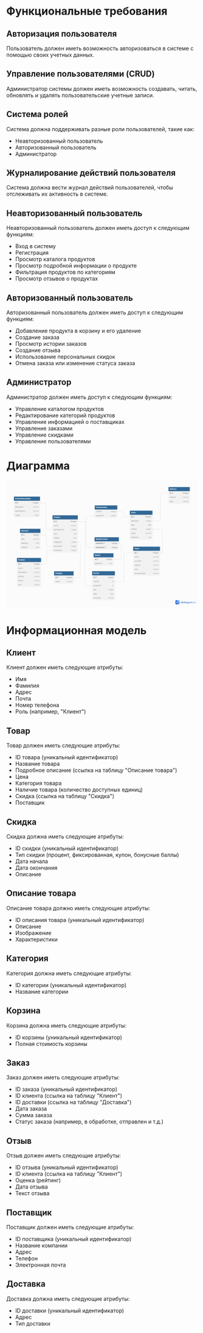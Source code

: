 # Функциональные требования

## Авторизация пользователя
Пользователь должен иметь возможность авторизоваться в системе с помощью своих учетных данных.

## Управление пользователями (CRUD)
Администратор системы должен иметь возможность создавать, читать, обновлять и удалять пользовательские учетные записи.

## Система ролей
Система должна поддерживать разные роли пользователей, такие как:
- Неавторизованный пользователь
- Авторизованный пользователь
- Администратор

## Журналирование действий пользователя
Система должна вести журнал действий пользователей, чтобы отслеживать их активность в системе.

## Неавторизованный пользователь
Неавторизованный пользователь должен иметь доступ к следующим функциям:
- Вход в систему
- Регистрация
- Просмотр каталога продуктов
- Просмотр подробной информации о продукте
- Фильтрация продуктов по категориям
- Просмотр отзывов о продуктах

## Авторизованный пользователь
Авторизованный пользователь должен иметь доступ к следующим функциям:
- Добавление продукта в корзину и его удаление
- Создание заказа
- Просмотр истории заказов
- Создание отзыва
- Использование персональных скидок
- Отмена заказа или изменение статуса заказа

## Администратор
Администратор должен иметь доступ к следующим функциям:
- Управление каталогом продуктов
- Редактирование категорий продуктов
- Управление информацией о поставщиках
- Управление заказами
- Управление скидками
- Управление пользователями

# Диаграмма
![dbdiagram](diagram.png)

# Информационная модель

## Клиент
Клиент должен иметь следующие атрибуты:
- Имя
- Фамилия
- Адрес
- Почта
- Номер телефона
- Роль (например, "Клиент")

## Товар
Товар должен иметь следующие атрибуты:
- ID товара (уникальный идентификатор)
- Название товара
- Подробное описание (ссылка на таблицу "Описание товара")
- Цена
- Категория товара
- Наличие товара (количество доступных единиц)
- Скидка (ссылка на таблицу "Скидка")
- Поставщик

## Скидка
Скидка должна иметь следующие атрибуты:
- ID скидки (уникальный идентификатор)
- Тип скидки (процент, фиксированная, купон, бонусные баллы)
- Дата начала
- Дата окончания
- Описание

## Описание товара
Описание товара должно иметь следующие атрибуты:
- ID описания товара (уникальный идентификатор)
- Описание
- Изображение
- Характеристики

## Категория
Категория должна иметь следующие атрибуты:
- ID категории (уникальный идентификатор)
- Название категории

## Корзина
Корзина должна иметь следующие атрибуты:
- ID корзины (уникальный идентификатор)
- Полная стоимость корзины

## Заказ
Заказ должен иметь следующие атрибуты:
- ID заказа (уникальный идентификатор)
- ID клиента (ссылка на таблицу "Клиент")
- ID доставки (ссылка на таблицу "Доставка")
- Дата заказа
- Сумма заказа
- Статус заказа (например, в обработке, отправлен и т.д.)

## Отзыв
Отзыв должен иметь следующие атрибуты:
- ID отзыва (уникальный идентификатор)
- ID клиента (ссылка на таблицу "Клиент")
- Оценка (рейтинг)
- Дата отзыва
- Текст отзыва

## Поставщик
Поставщик должен иметь следующие атрибуты:
- ID поставщика (уникальный идентификатор)
- Название компании
- Адрес
- Телефон
- Электронная почта

## Доставка
Доставка должна иметь следующие атрибуты:
- ID доставки (уникальный идентификатор)
- Адрес
- Тип доставки
